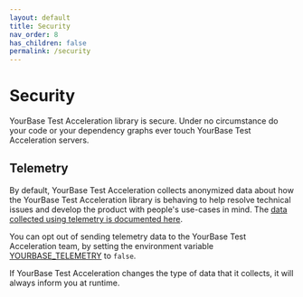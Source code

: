 ```yaml
---
layout: default
title: Security
nav_order: 8
has_children: false
permalink: /security
---
```


# Security
YourBase Test Acceleration library is secure. Under no circumstance do your code or your dependency graphs ever touch YourBase Test Acceleration servers.

## Telemetry
By default, YourBase Test Acceleration collects anonymized data about how the YourBase Test Acceleration library is behaving to help resolve technical issues and develop the product with people's use-cases in mind. The [data collected using telemetry is documented here](https://yourbase.io/data-usage). 

You can opt out of sending telemetry data to the YourBase Test Acceleration team, by setting the environment variable [YOURBASE_TELEMETRY](environment-variables.md#yourbase_telemetry) to `false`.

If YourBase Test Acceleration changes the type of data that it collects, it will always inform you at runtime. 
